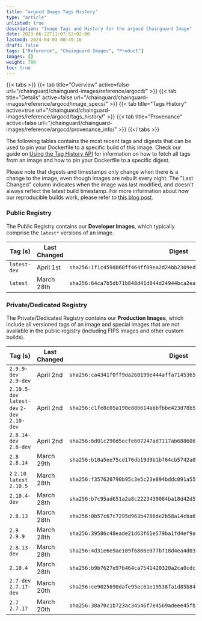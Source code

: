 ```yaml
---
title: "argocd Image Tags History"
type: "article"
unlisted: true
description: "Image Tags and History for the argocd Chainguard Image"
date: 2023-06-22T11:07:52+02:00
lastmod: 2024-04-03 00:49:16
draft: false
tags: ["Reference", "Chainguard Images", "Product"]
images: []
weight: 700
toc: true
---
```


{{< tabs >}}
{{< tab title="Overview" active=false url="/chainguard/chainguard-images/reference/argocd/" >}}
{{< tab title="Details" active=false url="/chainguard/chainguard-images/reference/argocd/image_specs/" >}}
{{< tab title="Tags History" active=true url="/chainguard/chainguard-images/reference/argocd/tags_history/" >}}
{{< tab title="Provenance" active=false url="/chainguard/chainguard-images/reference/argocd/provenance_info/" >}}
{{</ tabs >}}

The following tables contains the most recent tags and digests that can be used to pin your Dockerfile to a specific build of this image. Check our guide on [Using the Tag History API](/chainguard/chainguard-images/using-the-tag-history-api/) for information on how to fetch all tags from an image and how to pin your Dockerfile to a specific digest.

Please note that digests and timestamps only change when there is a change to the image, even though images are rebuilt every night. The "Last Changed" column indicates when the image was last modified, and doesn't always reflect the latest build timestamp. For more information about how our reproducible builds work, please refer to [this blog post](https://www.chainguard.dev/unchained/reproducing-chainguards-reproducible-image-builds).

### Public Registry
The Public Registry contains our **Developer Images**, which typically comprise the `latest*` versions of an image.

| Tag (s)       | Last Changed | Digest                                                                    |
|---------------|--------------|---------------------------------------------------------------------------|
|  `latest-dev` | April 1st    | `sha256:1f1c459d060ff464ff09ea2d24bb2309eda45fdc845f9a0847e140ee5df66bc1` |
|  `latest`     | March 28th   | `sha256:64ca7b5db71b848d41d844d24944bca2ea3abf65fb4349179fff9594dd409654` |


### Private/Dedicated Registry
The Private/Dedicated Registry contains our **Production Images**, which include all versioned tags of an image and special images that are not available in the public registry (including FIPS images and other custom builds).

| Tag (s)                                       | Last Changed | Digest                                                                    |
|-----------------------------------------------|--------------|---------------------------------------------------------------------------|
|  `2.9.9-dev` `2.9-dev`                        | April 2nd    | `sha256:ca4341f0ff9da260199e444affa71453656ac54fa7d30283070d26cd4f45a7d7` |
|  `2.10.5-dev` `latest-dev` `2-dev` `2.10-dev` | April 2nd    | `sha256:c1fe8c05a190e88b614abbfbbe423d78b54021e160d65f589ce1ccbf60eecc00` |
|  `2.8.14-dev` `2.8-dev`                       | April 2nd    | `sha256:6d01c290d5ecfe607247ad7117ab688606f51cd28437c072a23e0dc731464be4` |
|  `2.8` `2.8.14`                               | March 29th   | `sha256:b10a5ee75cd176db19d9b1bf64cb5742a0a576b6d24b19f79bb6c7e90d628799` |
|  `2` `2.10` `latest` `2.10.5`                 | March 28th   | `sha256:f357620790b95c3e5c23e894bddc091a55c798039d163b757ddc1221676c0db8` |
|  `2.10.4-dev`                                 | March 28th   | `sha256:b7c95ad651a2a8c2223439084ba18d42d5d3ab88f9be57bbc358fcaed8ff783d` |
|  `2.8.13`                                     | March 28th   | `sha256:0b57c67c7295d963b4786de2b58a14cba682f2e0d62eb417267e54f1ff3b9311` |
|  `2.9` `2.9.9`                                | March 28th   | `sha256:39586c48eade21d63f61e579ba1fd4ef9a35511eac4bd26cc7bddeae81449837` |
|  `2.8.13-dev`                                 | March 28th   | `sha256:4d31e6e9ae109f6806e077b718d4ea4d03ce711b129f92dfea78dc65c790785f` |
|  `2.10.4`                                     | March 28th   | `sha256:b9b7627e97b464ca7541420320a2ca0cdc129ac258dc1314e1363550872db6fc` |
|  `2.7-dev` `2.7.17-dev`                       | March 20th   | `sha256:ce9025690dafe95ec61e19538fa1d85b84530679763d30cc95f2827f986be7b5` |
|  `2.7` `2.7.17`                               | March 20th   | `sha256:38a70c1b723ac34546f7e4569adeee45fba69a7b07114aebfa4de497073435c8` |

